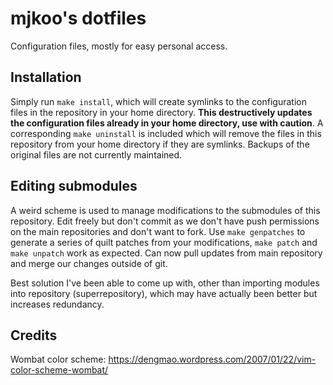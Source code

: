 # mjkoo's dotfiles

Configuration files, mostly for easy personal access.

## Installation

Simply run `make install`, which will create symlinks to the configuration files
in the repository in your home directory. **This destructively updates the
configuration files already in your home directory, use with caution**. A
corresponding `make uninstall` is included which will remove the files in this
repository from your home directory if they are symlinks. Backups of the
original files are not currently maintained.

## Editing submodules

A weird scheme is used to manage modifications to the submodules of this
repository. Edit freely but don't commit as we don't have push permissions on
the main repositories and don't want to fork. Use `make genpatches` to generate
a series of quilt patches from your modifications, `make patch` and `make
unpatch` work as expected. Can now pull updates from main repository and merge
our changes outside of git.

Best solution I've been able to come up with, other than importing modules into
repository (superrepository), which may have actually been better but increases
redundancy.

## Credits

Wombat color scheme: https://dengmao.wordpress.com/2007/01/22/vim-color-scheme-wombat/
